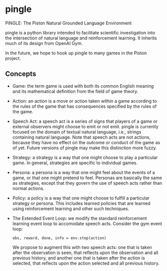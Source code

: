 # pingle

PiNGLE: The Piston Natural Grounded Language Environment

pingle is a python library intended to facilitate scientific
investigation into the intersection of natural language and
reinforcement learning. It inherits much of its design from OpenAI
Gym.

In the future, we hope to hook up pingle to many games in the Piston
project.

## Concepts

* Game: the term game is used with both its common English meaning and
  its mathematical definition from the field of game theory.

* Action: an action is a move or action taken within a game according
  to the rules of the game that has consequences specified by the
  rules of the game.

* Speech Act: a speech act is a series of signs that players of a game
  or external observers might choose to emit or not emit. pingle is
  currently focused on the domain of textual natural language, i.e.,
  strings containing natural language. Note that speech acts are not
  actions, because they have no effect on the outcome or conduct of
  the game as of yet. Future versions of pingle may make this
  distinction more fuzzy.

* Strategy: a strategy is a way that one might choose to play a
  particular game. In general, strategies are specific to individual
  games.

* Persona: a persona is a way that one might feel about the events of
  a game, or that one might pretend to feel. Personas are basically
  the same as strategies, except that they govern the use of speech
  acts rather than normal actions.

* Policy: a policy is a way that one might choose to fulfill a
  particular strategy or persona. This includes learned policies that
  are learned using reinforcement learning and other such techniques.

* The Extended Event Loop: we modify the standard reinforcement
  learning event loop to accomodate speech acts. Consider the gym
  event loop:

  ``obs, reward, done, info = env.step(action)``

  We propose to augment this with two speech acts: one that is taken
  after the observation is seen, that reflects upon the observation
  and all previous history, and another one that is taken after the
  action is selected, that reflects upon the action selected and all
  previous history.